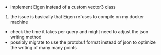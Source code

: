 - implement Eigen instead of a custom vector3 class
1) the issue is basically that Eigen refuses to compile on my docker machine
- check the time it takes per query and might need to adjust the json writing method
- possibly migrate to use the protobuf format instead of json to optimize the writing of many many points